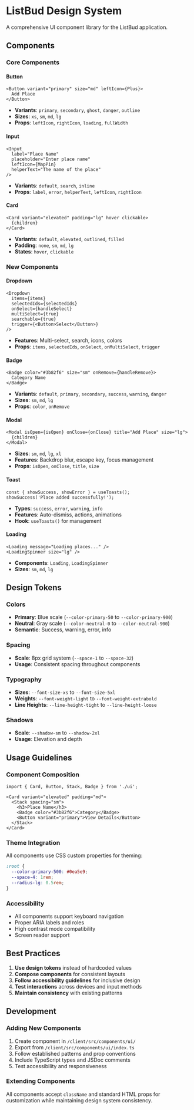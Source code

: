 # ListBud Design System

A comprehensive UI component library for the ListBud application.

## Components

### Core Components

#### Button
```tsx
<Button variant="primary" size="md" leftIcon={Plus}>
  Add Place
</Button>
```
- **Variants**: `primary`, `secondary`, `ghost`, `danger`, `outline`
- **Sizes**: `xs`, `sm`, `md`, `lg`
- **Props**: `leftIcon`, `rightIcon`, `loading`, `fullWidth`

#### Input
```tsx
<Input
  label="Place Name"
  placeholder="Enter place name"
  leftIcon={MapPin}
  helperText="The name of the place"
/>
```
- **Variants**: `default`, `search`, `inline`
- **Props**: `label`, `error`, `helperText`, `leftIcon`, `rightIcon`

#### Card
```tsx
<Card variant="elevated" padding="lg" hover clickable>
  {children}
</Card>
```
- **Variants**: `default`, `elevated`, `outlined`, `filled`
- **Padding**: `none`, `sm`, `md`, `lg`
- **States**: `hover`, `clickable`

### New Components

#### Dropdown
```tsx
<Dropdown
  items={items}
  selectedIds={selectedIds}
  onSelect={handleSelect}
  multiSelect={true}
  searchable={true}
  trigger={<Button>Select</Button>}
/>
```
- **Features**: Multi-select, search, icons, colors
- **Props**: `items`, `selectedIds`, `onSelect`, `onMultiSelect`, `trigger`

#### Badge
```tsx
<Badge color="#3b82f6" size="sm" onRemove={handleRemove}>
  Category Name
</Badge>
```
- **Variants**: `default`, `primary`, `secondary`, `success`, `warning`, `danger`
- **Sizes**: `sm`, `md`, `lg`
- **Props**: `color`, `onRemove`

#### Modal
```tsx
<Modal isOpen={isOpen} onClose={onClose} title="Add Place" size="lg">
  {children}
</Modal>
```
- **Sizes**: `sm`, `md`, `lg`, `xl`
- **Features**: Backdrop blur, escape key, focus management
- **Props**: `isOpen`, `onClose`, `title`, `size`

#### Toast
```tsx
const { showSuccess, showError } = useToasts();
showSuccess('Place added successfully!');
```
- **Types**: `success`, `error`, `warning`, `info`
- **Features**: Auto-dismiss, actions, animations
- **Hook**: `useToasts()` for management

#### Loading
```tsx
<Loading message="Loading places..." />
<LoadingSpinner size="lg" />
```
- **Components**: `Loading`, `LoadingSpinner`
- **Sizes**: `sm`, `md`, `lg`

## Design Tokens

### Colors
- **Primary**: Blue scale (`--color-primary-50` to `--color-primary-900`)
- **Neutral**: Gray scale (`--color-neutral-0` to `--color-neutral-900`)
- **Semantic**: Success, warning, error, info

### Spacing
- **Scale**: 8px grid system (`--space-1` to `--space-32`)
- **Usage**: Consistent spacing throughout components

### Typography
- **Sizes**: `--font-size-xs` to `--font-size-5xl`
- **Weights**: `--font-weight-light` to `--font-weight-extrabold`
- **Line Heights**: `--line-height-tight` to `--line-height-loose`

### Shadows
- **Scale**: `--shadow-sm` to `--shadow-2xl`
- **Usage**: Elevation and depth

## Usage Guidelines

### Component Composition
```tsx
import { Card, Button, Stack, Badge } from './ui';

<Card variant="elevated" padding="md">
  <Stack spacing="sm">
    <h3>Place Name</h3>
    <Badge color="#3b82f6">Category</Badge>
    <Button variant="primary">View Details</Button>
  </Stack>
</Card>
```

### Theme Integration
All components use CSS custom properties for theming:
```css
:root {
  --color-primary-500: #0ea5e9;
  --space-4: 1rem;
  --radius-lg: 0.5rem;
}
```

### Accessibility
- All components support keyboard navigation
- Proper ARIA labels and roles
- High contrast mode compatibility
- Screen reader support

## Best Practices

1. **Use design tokens** instead of hardcoded values
2. **Compose components** for consistent layouts
3. **Follow accessibility guidelines** for inclusive design
4. **Test interactions** across devices and input methods
5. **Maintain consistency** with existing patterns

## Development

### Adding New Components
1. Create component in `/client/src/components/ui/`
2. Export from `/client/src/components/ui/index.ts`
3. Follow established patterns and prop conventions
4. Include TypeScript types and JSDoc comments
5. Test accessibility and responsiveness

### Extending Components
All components accept `className` and standard HTML props for customization while maintaining design system consistency.
